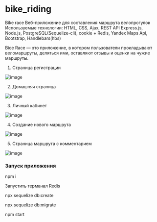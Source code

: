 # bike_riding
Bike race
Веб-приложение для составления маршрута велопрогулок
Используемые технологии: HTML, CSS, Ajax, REST API Express.js, Node.js, PostgreSQL(Sequelize-cli), cookie + Redis, Yandex Maps Api, Bootstrap, Handlebars(hbs)


Bice Race — это приложение, в котором пользователи прокладывают веломаршруты, деляться ими, оставляют отзывы и оценки на чужие маршруты.

1. Страница регистрации

![image](https://user-images.githubusercontent.com/94547146/159914240-0abef4dd-d3f4-43cf-bdef-61b5f473873e.png)


2. Домашняя страница

![image](https://user-images.githubusercontent.com/94547146/159914453-aa96c153-95ca-4b75-8e48-3d4a71429db3.png)

3. Личный кабинет

![image](https://user-images.githubusercontent.com/94547146/159914478-029d0cd9-0aaa-4514-92f5-6f44af6d04bf.png)



4. Создание нового маршрута

![image](https://user-images.githubusercontent.com/94547146/159914504-18b16803-4f15-4f34-9a76-705433f02187.png)


5. Страница маршрута с комментарием

![image](https://user-images.githubusercontent.com/94547146/159914520-01e1c125-f6bb-4a19-9a72-5e4abf9c9ec2.png)



### Запуск приложения

npm i

Запустить терманал Redis

npx sequelize db:create

npx sequelize db:migrate

npm start

